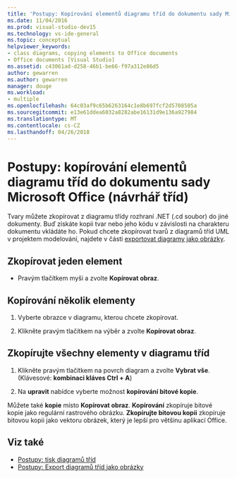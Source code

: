 ```yaml
---
title: 'Postupy: Kopírování elementů diagramu tříd do dokumentu sady Microsoft Office (návrhář tříd)'
ms.date: 11/04/2016
ms.prod: visual-studio-dev15
ms.technology: vs-ide-general
ms.topic: conceptual
helpviewer_keywords:
- class diagrams, copying elements to Office documents
- Office documents [Visual Studio]
ms.assetid: c43061ad-d258-46b1-be66-f97a312e86d5
author: gewarren
ms.author: gewarren
manager: douge
ms.workload:
- multiple
ms.openlocfilehash: 64c03af9c65b6263164c1e8b697fcf2d5708505a
ms.sourcegitcommit: e13e61ddea6032a8282abe16131d9e136a927984
ms.translationtype: MT
ms.contentlocale: cs-CZ
ms.lasthandoff: 04/26/2018
---
```

# <a name="how-to-copy-class-diagram-elements-to-a-microsoft-office-document-class-designer"></a>Postupy: kopírování elementů diagramu tříd do dokumentu sady Microsoft Office (návrhář tříd)

Tvary můžete zkopírovat z diagramu třídy rozhraní .NET (.cd soubor) do jiné dokumenty. Buď získáte kopii tvar nebo jeho kódu v závislosti na charakteru dokumentu vkládáte ho. Pokud chcete zkopírovat tvarů z diagramů tříd UML v projektem modelování, najdete v části [exportovat diagramy jako obrázky](../../modeling/export-diagrams-as-images.md).

## <a name="to-copy-a-single-element"></a>Zkopírovat jeden element

-   Pravým tlačítkem myši a zvolte **Kopírovat obraz**.

## <a name="to-copy-several-elements"></a>Kopírování několik elementy

1.  Vyberte obrazce v diagramu, kterou chcete zkopírovat.

2.  Klikněte pravým tlačítkem na výběr a zvolte **Kopírovat obraz**.

## <a name="to-copy-all-the-elements-in-a-class-diagram"></a>Zkopírujte všechny elementy v diagramu tříd

1.  Klikněte pravým tlačítkem na povrch diagram a zvolte **Vybrat vše**. (Klávesové: **kombinaci kláves Ctrl + A**)

2.  Na **upravit** nabídce vyberte možnost **kopírování bitové kopie**.

Můžete také **kopie** místo **Kopírovat obraz**. **Kopírování** zkopíruje bitové kopie jako regulární rastrového obrázku. **Zkopírujte bitovou kopii** zkopíruje bitovou kopii jako vektoru obrázek, který je lepší pro většinu aplikací Office.

## <a name="see-also"></a>Viz také

- [Postupy: tisk diagramů tříd](how-to-print-class-diagrams.md)
- [Postupy: Export diagramů tříd jako obrázky](how-to-export-class-diagrams-as-images.md)
